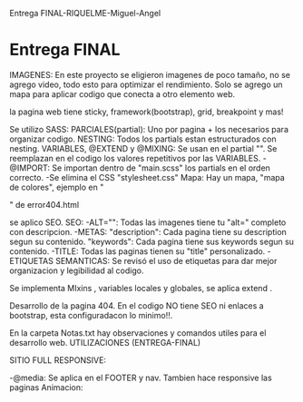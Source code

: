 Entrega FINAL-RIQUELME-Miguel-Angel

# Entrega FINAL

IMAGENES: En este proyecto se eligieron imagenes de poco tamaño, no se agrego video, todo esto para optimizar el rendimiento.
Solo se agrego un mapa para aplicar codigo que conecta a otro elemento web.

la pagina web tiene sticky, framework(bootstrap), grid, breakpoint y mas!


Se utilizo SASS:
PARCIALES(partial): Uno por pagina + los necesarios para organizar codigo.
NESTING: Todos los partials estan estructurados con nesting.
VARIABLES, @EXTEND y @MIXING: Se usan en el partial "". 
Se reemplazan en el codigo los valores repetitivos por las VARIABLES.
-@IMPORT: Se importan dentro de "main.scss" los partials en el orden correcto.
-Se elimina el CSS "stylesheet.css"
Mapa: Hay un mapa, "mapa de colores", ejemplo en "<p>" de error404.html

se aplico SEO.
SEO:
-ALT="": Todas las imagenes tiene tu "alt=" completo con descripcion.
-METAS:
    "description": Cada pagina tiene su description segun su contenido.
    "keywords": Cada pagina tiene sus keywords segun su contenido.
-TITLE: Todas las paginas tienen su "title" personalizado. 
-ETIQUETAS SEMANTICAS: Se revisó el uso de etiquetas para dar mejor organizacion y legibilidad al codigo.

Se implementa MIxins , variables locales y globales, se aplica extend .

Desarrollo de la pagina 404. En el codigo NO tiene SEO ni enlaces a bootstrap, esta configuradacon lo minimo!!.

En la carpeta Notas.txt hay observaciones y comandos utiles para el desarrollo web.
UTILIZACIONES (ENTREGA-FINAL)

SITIO FULL RESPONSIVE:

-@media: Se aplica en el FOOTER y nav. Tambien hace responsive las paginas 
Animacion:
